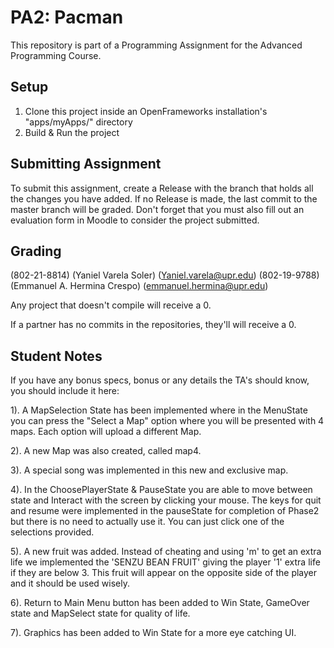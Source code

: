 # PA2: Pacman
This repository is part of a Programming Assignment for the Advanced Programming Course.

## Setup
1. Clone this project inside an OpenFrameworks installation's "apps/myApps/" directory
2. Build & Run the project

## Submitting Assignment
To submit this assignment, create a Release with the branch that holds all the changes you have added. If no Release is made, the last commit to the master branch will be graded.
Don't forget that you must also fill out an evaluation form in Moodle to consider the project submitted.

## Grading

(802-21-8814) (Yaniel Varela Soler) (Yaniel.varela@upr.edu)
(802-19-9788) (Emmanuel A. Hermina Crespo) (emmanuel.hermina@upr.edu)

Any project that doesn't compile will receive a 0.

If a partner has no commits in the repositories, they'll will receive a 0.

## Student Notes
If you have any bonus specs, bonus or any details the TA's should know, you should include it here:

1). A MapSelection State has been implemented where in the MenuState you can press the "Select a Map" option where you will be presented with 4 maps. Each option will upload a different Map.

2). A new Map was also created, called map4. 

3). A special song was implemented in this new and exclusive map.

4). In the ChoosePlayerState & PauseState you are able to move between state and Interact with the screen by clicking your mouse. The keys for quit and resume were implemented in the pauseState for completion of Phase2 but there is no need to actually use it. You can just click one of the selections provided.

5). A new fruit was added. Instead of cheating and using 'm' to get an extra life we implemented the 'SENZU BEAN FRUIT' giving the player '1' extra life if they are below 3. This fruit will appear on the opposite side of the player and it should be used wisely.

6). Return to Main Menu button has been added to Win State, GameOver state and MapSelect state for quality of life.

7). Graphics has been added to Win State for a more eye catching UI.

